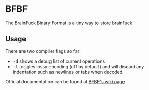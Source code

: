 # BFBF
 The BrainFuck Binary Format is a tiny way to store  brainfuck

## Usage
There are two compiler flags so far:

- <kbd>-d</kbd> shows a debug list of current operations
- <kbd>-l</kbd> toggles lossy encoding (off by default) and will discard any indentation such as newlines or tabs when decoded.

Official documentation can be found at [BFBF's wiki page](https://esolangs.org/wiki/bfbf)
